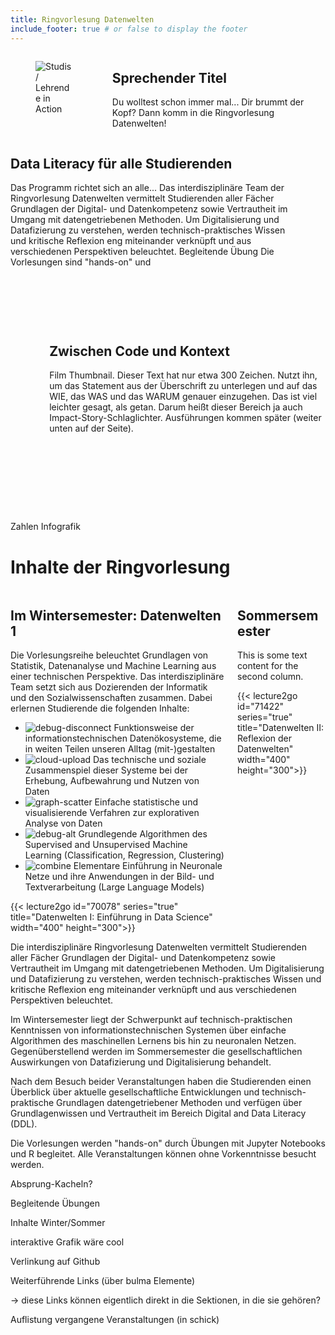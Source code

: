 ```yaml
---
title: Ringvorlesung Datenwelten
include_footer: true # or false to display the footer
---
```


<section class="section">
  <div class="container">
    <div class="columns is-vcentered">
      <div class="column is-5">
        <figure class="image">
          <img src="image_david.png" alt="Studis / Lehrende in Action">
        </figure>
      </div>
      <div class="column is-7">
        <h1 class="title is-3">Sprechender Titel</h1>
        <div class="content">
          <p class="is-size-5">
Du wolltest schon immer mal...
Dir brummt der Kopf?
Dann komm in die Ringvorlesung Datenwelten!
          </p>
        </div>
      </div>
    </div>
  </div>
</section>
<section class="section">
  <div class="container">
    <div class="columns is-vcentered">
      <div class="column is-7">
        <h1 class="title is-3">Data Literacy für alle Studierenden</h1>
        <div class="content">
          <p class="is-size-5">
              Das Programm richtet sich an alle...
              Das interdisziplinäre Team der Ringvorlesung Datenwelten vermittelt Studierenden aller Fächer Grundlagen der Digital- und Datenkompetenz sowie Vertrautheit im Umgang mit datengetriebenen Methoden. Um Digitalisierung und Datafizierung zu verstehen, werden technisch-praktisches Wissen und kritische Reflexion eng miteinander verknüpft und aus verschiedenen Perspektiven beleuchtet.
              Begleitende Übung
              Die Vorlesungen sind "hands-on" und
          </p>
        </div>
      </div>
      <div class="column is-5">
        <figure class="image">
          <img src="image_david.png" alt="Zahlen Infografik">
        </figure>
      </div>
    </div>
  </div>
</section>
<section class="section">
  <div class="container">
    <div class="columns is-vcentered">
      <div class="column is-5">
        <figure class="image">
          <img src="image_david.png" alt="Datenwelten-Film">
        </figure>
      </div>
      <div class="column is-7">
        <h1 class="title is-3">Zwischen Code und Kontext</h1>
        <div class="content">
          <p class="is-size-5">Film Thumbnail. Dieser Text hat nur etwa 300 Zeichen. Nutzt ihn, um das Statement aus der Überschrift zu unterlegen und auf das WIE, das WAS und das WARUM genauer einzugehen. Das ist viel leichter gesagt, als getan. Darum heißt dieser Bereich ja auch Impact-Story-Schlaglichter. Ausführungen kommen später (weiter unten auf der Seite).</p>
        </div>
      </div>
    </div>
  </div>
</section>













Zahlen Infografik





# Inhalte der Ringvorlesung

  <section class="section">
    <div class="container">
      <div class="columns">
        <div class="column">
          <div class="container">
            <h2 class="title is-4">Im Wintersemester: Datenwelten 1</h2>
            <p class="mb-4">
              Die Vorlesungsreihe beleuchtet Grundlagen von Statistik, Datenanalyse und Machine Learning aus einer technischen Perspektive.
              Das interdisziplinäre Team setzt sich aus Dozierenden der Informatik und den Sozialwissenschaften zusammen. Dabei erlernen Studierende die folgenden Inhalte:
            </p>
            <ul>
              <li class="mb-2">
                <img src="/icons/codicons/debug-disconnect.svg" alt="debug-disconnect" class="icon is-small mr-2">
                Funktionsweise der informationstechnischen Datenökosysteme, die in weiten Teilen unseren Alltag (mit-)gestalten
              </li>
              <li class="mb-2">
                <img src="/icons/codicons/cloud-upload.svg" alt="cloud-upload" class="icon is-small mr-2">
                Das technische und soziale Zusammenspiel dieser Systeme bei der Erhebung, Aufbewahrung und Nutzen von Daten
              </li>
              <li class="mb-2">
                <img src="/icons/codicons/graph-scatter.svg" alt="graph-scatter" class="icon is-small mr-2">
                Einfache statistische und visualisierende Verfahren zur explorativen Analyse von Daten
              </li>
              <li class="mb-2">
                <img src="/icons/codicons/debug-alt.svg" alt="debug-alt" class="icon is-small mr-2">
                Grundlegende Algorithmen des Supervised and Unsupervised Machine Learning (Classification, Regression, Clustering)
              </li>
              <li class="mb-2">
                <img src="/icons/codicons/combine.svg" alt="combine" class="icon is-small mr-2">
                Elementare Einführung in Neuronale Netze und ihre Anwendungen in der Bild- und Textverarbeitung (Large Language Models)
              </li>
            </ul>
          </div>
            {{< lecture2go id="70078" series="true" title="Datenwelten I: Einführung in Data Science" width="400" height="300">}}
        </div>
        <div class="column">
          <h2 class="title is-4">Sommersemester</h2>
          <p>This is some text content for the second column.</p>
          {{< lecture2go id="71422" series="true" title="Datenwelten II: Reflexion der Datenwelten" width="400" height="300">}}
        </div>
      </div>
    </div>
  </section>



Die interdisziplinäre Ringvorlesung Datenwelten vermittelt Studierenden aller Fächer Grundlagen der Digital- und Datenkompetenz sowie Vertrautheit im Umgang mit datengetriebenen Methoden. Um Digitalisierung und Datafizierung zu verstehen, werden technisch-praktisches Wissen und kritische Reflexion eng miteinander verknüpft und aus verschiedenen Perspektiven beleuchtet.

Im Wintersemester liegt der Schwerpunkt auf technisch-praktischen Kenntnissen von informationstechnischen Systemen über einfache Algorithmen des maschinellen Lernens bis hin zu neuronalen Netzen. Gegenüberstellend werden im Sommersemester die gesellschaftlichen Auswirkungen von Datafizierung und Digitalisierung behandelt.

Nach dem Besuch beider Veranstaltungen haben die Studierenden einen Überblick über aktuelle gesellschaftliche Entwicklungen und technisch-praktische Grundlagen datengetriebener Methoden und verfügen über Grundlagenwissen und Vertrautheit im Bereich Digital and Data Literacy (DDL).

Die Vorlesungen werden "hands-on" durch Übungen mit Jupyter Notebooks und R begleitet. Alle Veranstaltungen können ohne Vorkenntnisse besucht werden.

Absprung-Kacheln? 

 

 

 


 

Begleitende Übungen 

Inhalte Winter/Sommer 

interaktive Grafik wäre cool 

Verlinkung auf Github 

 

 

Weiterführende Links (über bulma Elemente) 

-> diese Links können eigentlich direkt in die Sektionen, in die sie gehören? 

 

Auflistung vergangene Veranstaltungen (in schick) 